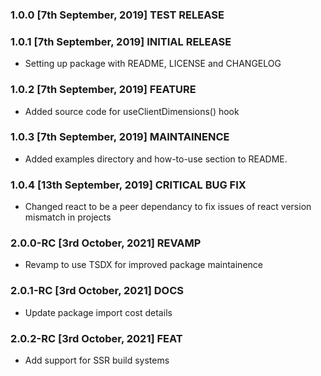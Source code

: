 ### 1.0.0 [7th September, 2019] TEST RELEASE

### 1.0.1 [7th September, 2019] INITIAL RELEASE

- Setting up package with README, LICENSE and CHANGELOG

### 1.0.2 [7th September, 2019] FEATURE

- Added source code for useClientDimensions() hook

### 1.0.3 [7th September, 2019] MAINTAINENCE

- Added examples directory and how-to-use section to README.

### 1.0.4 [13th September, 2019] CRITICAL BUG FIX

- Changed react to be a peer dependancy to fix issues of react version mismatch in projects

### 2.0.0-RC [3rd October, 2021] REVAMP

- Revamp to use TSDX for improved package maintainence

### 2.0.1-RC [3rd October, 2021] DOCS

- Update package import cost details

### 2.0.2-RC [3rd October, 2021] FEAT

- Add support for SSR build systems
